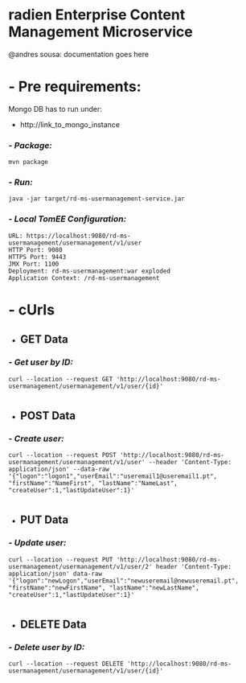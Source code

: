 radien Enterprise Content Management Microservice
======

@andres sousa: documentation goes here
#
# - Pre requirements:
 Mongo DB has to run under:
 * http://link_to_mongo_instance

### - ___Package:___
    mvn package

### - ___Run:___ 
    java -jar target/rd-ms-usermanagement-service.jar

### - ___Local TomEE Configuration:___
    URL: https://localhost:9080/rd-ms-usermanagement/usermanagement/v1/user
    HTTP Port: 9080
    HTTPS Port: 9443
    JMX Port: 1100
    Deployment: rd-ms-usermanagement:war exploded
    Application Context: /rd-ms-usermanagement

#
# - cUrls

* GET Data
  ------
### - ___Get user by ID:___
    curl --location --request GET 'http://localhost:9080/rd-ms-usermanagement/usermanagement/v1/user/{id}'
#
* POST Data
  ------
### - ___Create user:___
    curl --location --request POST 'http://localhost:9080/rd-ms-usermanagement/usermanagement/v1/user' --header 'Content-Type: application/json' --data-raw '{"logon":"logon1","userEmail":"useremail1@useremail1.pt", "firstName":"NameFirst", "lastName":"NameLast", "createUser":1,"lastUpdateUser":1}'
#
* PUT Data
  ------
### - ___Update user:___
    curl --location --request PUT 'http://localhost:9080/rd-ms-usermanagement/usermanagement/v1/user/2' header 'Content-Type: application/json' data-raw '{"logon":"newLogon","userEmail":"newuseremail@newuseremail.pt", "firstName":"newFirstName", "lastName":"newLastName", "createUser":1,"lastUpdateUser":1}'
#
* DELETE Data
  ------
### - ___Delete user by ID:___
    curl --location --request DELETE 'http://localhost:9080/rd-ms-usermanagement/usermanagement/v1/user/{id}'
